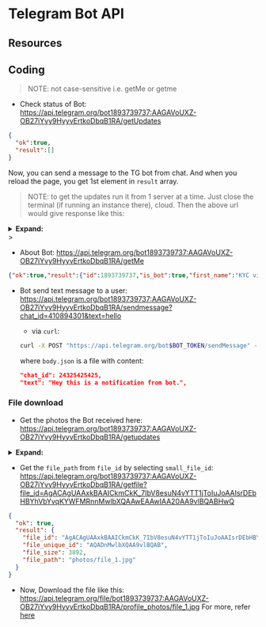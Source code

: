 # Telegram Bot API

## Resources

## Coding

> NOTE: not case-sensitive i.e. getMe or getme

- Check status of Bot: <https://api.telegram.org/bot1893739737:AAGAVoUXZ-OB27iYvy9HyyvErtkoDbqB1RA/getUpdates>

```json
{
  "ok":true,
  "result":[]
}
```

Now, you can send a message to the TG bot from chat. And when you reload the page, you get 1st element in `result` array.

> NOTE: to get the updates run it from 1 server at a time. Just close the terminal (if running an instance there), cloud. Then the above url would give response like this:

<details>
<summary><b>Expand: </b></summary>

```json
{
  "ok": true,
  "result": [
    {
      "update_id": 56245526,
      "message": {
        "message_id": 469,
        "from": {
          "id": 410894301,
          "is_bot": false,
          "first_name": "abhi3700",
          "last_name": "• EOSIO",
          "username": "abhi3700",
          "language_code": "en"
        },
        "chat": {
          "id": 410894301,
          "first_name": "abhi3700",
          "last_name": "• EOSIO",
          "username": "abhi3700",
          "type": "private"
        },
        "date": 1621282658,
        "text": "/showkycinfo",
        "entities": [
          {
            "offset": 0,
            "length": 12,
            "type": "bot_command"
          }
        ]
      }
    },
    {
      "update_id": 56245527,
      "message": {
        "message_id": 470,
        "from": {
          "id": 410894301,
          "is_bot": false,
          "first_name": "abhi3700",
          "last_name": "• EOSIO",
          "username": "abhi3700",
          "language_code": "en"
        },
        "chat": {
          "id": 410894301,
          "first_name": "abhi3700",
          "last_name": "• EOSIO",
          "username": "abhi3700",
          "type": "private"
        },
        "date": 1621282683,
        "forward_from": {
          "id": 410894301,
          "is_bot": false,
          "first_name": "abhi3700",
          "last_name": "• EOSIO",
          "username": "abhi3700",
          "language_code": "en"
        },
        "forward_date": 1621265481,
        "photo": [
          {
            "file_id": "AgACAgUAAxkBAAIB1mCiz3sYjDHgE7goA5ckC9lRJow7AAISrDEbtQ4YVUGSnOt6pf6wMjNXc3QAAwEAAwIAA20AA_rBAQABHwQ",
            "file_unique_id": "AQADMjNXc3QAA_rBAQAB",
            "file_size": 10156,
            "width": 320,
            "height": 178
          },
          {
            "file_id": "AgACAgUAAxkBAAIB1mCiz3sYjDHgE7goA5ckC9lRJow7AAISrDEbtQ4YVUGSnOt6pf6wMjNXc3QAAwEAAwIAA3kAA_jBAQABHwQ",
            "file_unique_id": "AQADMjNXc3QAA_jBAQAB",
            "file_size": 35007,
            "width": 880,
            "height": 491
          },
          {
            "file_id": "AgACAgUAAxkBAAIB1mCiz3sYjDHgE7goA5ckC9lRJow7AAISrDEbtQ4YVUGSnOt6pf6wMjNXc3QAAwEAAwIAA3gAA_vBAQABHwQ",
            "file_unique_id": "AQADMjNXc3QAA_vBAQAB",
            "file_size": 35138,
            "width": 800,
            "height": 446
          }
        ],
        "caption": "kycdocf"
      }
    },
    {
      "update_id": 56245528,
      "message": {
        "message_id": 471,
        "from": {
          "id": 410894301,
          "is_bot": false,
          "first_name": "abhi3700",
          "last_name": "• EOSIO",
          "username": "abhi3700",
          "language_code": "en"
        },
        "chat": {
          "id": 410894301,
          "first_name": "abhi3700",
          "last_name": "• EOSIO",
          "username": "abhi3700",
          "type": "private"
        },
        "date": 1621282740,
        "forward_from": {
          "id": 410894301,
          "is_bot": false,
          "first_name": "abhi3700",
          "last_name": "• EOSIO",
          "username": "abhi3700",
          "language_code": "en"
        },
        "forward_date": 1621266757,
        "document": {
          "file_name": "grass.jpg",
          "mime_type": "image/jpeg",
          "thumb": {
            "file_id": "AAMCBQADGQEAAgHXYKLPtLOwnWW6YJ9ZrmXI2rVmrx0AAukBAAK1DhhVva1WI0rXj5119W90dAADAQAHbQADHxIAAh8E",
            "file_unique_id": "AQADdfVvdHQAAx8SAAI",
            "file_size": 15181,
            "width": 275,
            "height": 183
          },
          "file_id": "BQACAgUAAxkBAAIB12Ciz7SzsJ1lumCfWa5lyNq1Zq8dAALpAQACtQ4YVb2tViNK14-dHwQ",
          "file_unique_id": "AgAD6QEAArUOGFU",
          "file_size": 10290
        }
      }
    }
  ]
}
```

</details>>

- About Bot: <https://api.telegram.org/bot1893739737:AAGAVoUXZ-OB27iYvy9HyyvErtkoDbqB1RA/getMe>

```json
{"ok":true,"result":{"id":1893739737,"is_bot":true,"first_name":"KYC via Blockchain","username":"kyconbc_bot","can_join_groups":true,"can_read_all_group_messages":false,"supports_inline_queries":false}}
```

- Bot send text message to a user: <https://api.telegram.org/bot1893739737:AAGAVoUXZ-OB27iYvy9HyyvErtkoDbqB1RA/sendmessage?chat_id=410894301&text=hello>
  - via `curl`:

  ```sh
  curl -X POST "https://api.telegram.org/bot$BOT_TOKEN/sendMessage" -H "Content-Type: application/json" -d @body.json
  ```

  where `body.json` is a file with content:

  ```json
  "chat_id": 24325425425,
  "text": "Hey this is a notification from bot.",
  ```

### File download

- Get the photos the Bot received here: <https://api.telegram.org/bot1893739737:AAGAVoUXZ-OB27iYvy9HyyvErtkoDbqB1RA/getupdates>

<details>
<summary><b>Expand: </b></summary>

```json
{
  "ok": true,
  "result": [
    {
      "update_id": 56245607,
      "message": {
        "message_id": 658,
        "from": {
          "id": 410894301,
          "is_bot": false,
          "first_name": "abhi3700",
          "last_name": "• EOSIO",
          "username": "abhi3700",
          "language_code": "en"
        },
        "chat": {
          "id": 410894301,
          "first_name": "abhi3700",
          "last_name": "• EOSIO",
          "username": "abhi3700",
          "type": "private"
        },
        "date": 1621371902,
        "forward_from": {
          "id": 410894301,
          "is_bot": false,
          "first_name": "abhi3700",
          "last_name": "• EOSIO",
          "username": "abhi3700",
          "language_code": "en"
        },
        "forward_date": 1621371821,
        "photo": [
          {
            "file_id": "AgACAgUAAxkBAAICkmCkK_7IbV8esuN4vYTT1jToIuJoAAIsrDEbHBYhVbYvqKYWFMRnnMwlbXQAAwEAAwIAA20AA9vlBQABHwQ",
            "file_unique_id": "AQADnMwlbXQAA9vlBQAB",
            "file_size": 3892,
            "width": 320,
            "height": 223
          },
          {
            "file_id": "AgACAgUAAxkBAAICkmCkK_7IbV8esuN4vYTT1jToIuJoAAIsrDEbHBYhVbYvqKYWFMRnnMwlbXQAAwEAAwIAA3gAA9zlBQABHwQ",
            "file_unique_id": "AQADnMwlbXQAA9zlBQAB",
            "file_size": 10641,
            "width": 800,
            "height": 557
          },
          {
            "file_id": "AgACAgUAAxkBAAICkmCkK_7IbV8esuN4vYTT1jToIuJoAAIsrDEbHBYhVbYvqKYWFMRnnMwlbXQAAwEAAwIAA3kAA93lBQABHwQ",
            "file_unique_id": "AQADnMwlbXQAA93lBQAB",
            "file_size": 18516,
            "width": 1280,
            "height": 891
          }
        ],
        "caption": "kycdocf"
      }
    }
  ]
}
```

</details>

- Get the `file_path` from `file_id` by selecting `small_file_id`: <https://api.telegram.org/bot1893739737:AAGAVoUXZ-OB27iYvy9HyyvErtkoDbqB1RA/getfile?file_id=AgACAgUAAxkBAAICkmCkK_7IbV8esuN4vYTT1jToIuJoAAIsrDEbHBYhVbYvqKYWFMRnnMwlbXQAAwEAAwIAA20AA9vlBQABHwQ>

```json
{
  "ok": true,
  "result": {
    "file_id": "AgACAgUAAxkBAAICkmCkK_7IbV8esuN4vYTT1jToIuJoAAIsrDEbHBYhVbYvqKYWFMRnnMwlbXQAAwEAAwIAA20AA9vlBQABHwQ",
    "file_unique_id": "AQADnMwlbXQAA9vlBQAB",
    "file_size": 3892,
    "file_path": "photos/file_1.jpg"
  }
}
```

- Now, Download the file like this: <https://api.telegram.org/file/bot1893739737:AAGAVoUXZ-OB27iYvy9HyyvErtkoDbqB1RA/profile_photos/file_1.jpg> For more, refer [here](https://core.telegram.org/bots/api#getfile)
